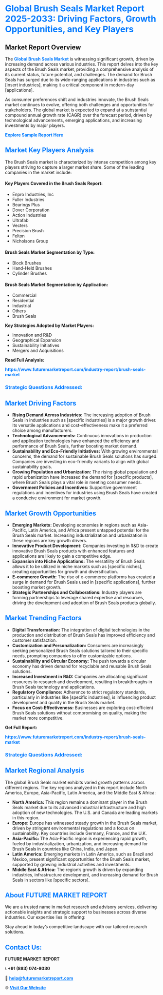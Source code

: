 <h1 style="color: #007BFF;">Global Brush Seals Market Report 2025-2033: Driving Factors, Growth Opportunities, and Key Players</h1>

<section id="overview">
<h2>Market Report Overview</h2>
<p>The <a href="https://www.futuremarketreport.com/industry-report/brush-seals-market" style="color: #007BFF; text-decoration: none;"><strong>Global Brush Seals Market</strong></a> is witnessing significant growth, driven by increasing demand across various industries. This report delves into the key aspects of the Brush Seals market, providing a comprehensive analysis of its current status, future potential, and challenges. The demand for Brush Seals has surged due to its wide-ranging applications in industries such as [insert industries], making it a critical component in modern-day [applications].</p>
<p>As consumer preferences shift and industries innovate, the Brush Seals market continues to evolve, offering both challenges and opportunities for stakeholders. The global market is expected to expand at a substantial compound annual growth rate (CAGR) over the forecast period, driven by technological advancements, emerging applications, and increasing investments by major players.</p>
</section>

<section id="overview">
<p><a href="https://www.futuremarketreport.com/request-sample/reportId=112008" style="color: #007BFF; text-decoration: none;"><strong>Explore Sample Report Here</strong></a></p>
</section>

<section id="key-players">
<h2 style="color: #007BFF;">Market Key Players Analysis</h2>
<p>The Brush Seals market is characterized by intense competition among key players striving to capture a larger market share. Some of the leading companies in the market include:</p>
<h4>Key Players Covered in the Brush Seals Report:</h4>
<ul><li>Enpro Industries, Inc</li><li>Fuller Industries</li><li>Bearings Plus</li><li>Dover Corporation</li><li>Action Industries</li><li>Ultrafab</li><li>Vecters</li><li>Precision Brush</li><li>Felton</li><li>Nicholsons Group</li></ul>
<h4>Brush Seals Market Segmentation by Type:</h4>
<ul><li>Block Brushes</li><li>Hand-Held Brushes</li><li>Cylinder Brushes</li></ul>

<h4>Brush Seals Market Segmentation by Application:</h4>
<ul><li>Commercial</li><li>Residential</li><li>Industrial</li><li>Others</li><li>Brush Seals</li></ul>
<p><strong>Key Strategies Adopted by Market Players:</strong></p>
<ul>
<li>Innovation and R&D</li>
<li>Geographical Expansion</li>
<li>Sustainability Initiatives</li>
<li>Mergers and Acquisitions</li>
</ul>
</section>

<section>
<p><strong>Read Full Analysis: </strong></p><a href="https://www.futuremarketreport.com/industry-report/brush-seals-market" style="color: #007BFF; text-decoration: none;"><strong>https://www.futuremarketreport.com/industry-report/brush-seals-market</strong></a>
<h3 style="color: #007BFF;">Strategic Questions Addressed:</h3>
</section>

<section id="driving-factors">
<h2 style="color: #007BFF;">Market Driving Factors</h2>
<ul>
<li><strong>Rising Demand Across Industries:</strong> The increasing adoption of Brush Seals in industries such as [specific industries] is a major growth driver. Its versatile applications and cost-effectiveness make it a preferred choice among manufacturers.</li>
<li><strong>Technological Advancements:</strong> Continuous innovations in production and application technologies have enhanced the efficiency and performance of Brush Seals, further boosting market demand.</li>
<li><strong>Sustainability and Eco-Friendly Initiatives:</strong> With growing environmental concerns, the demand for sustainable Brush Seals solutions has surged. Companies are investing in eco-friendly variants to align with global sustainability goals.</li>
<li><strong>Growing Population and Urbanization:</strong> The rising global population and rapid urbanization have increased the demand for [specific products], where Brush Seals plays a vital role in meeting consumer needs.</li>
<li><strong>Government Policies and Incentives:</strong> Supportive government regulations and incentives for industries using Brush Seals have created a conducive environment for market growth.</li>
</ul>
</section>

<section id="growth-opportunities">
<h2 style="color: #007BFF;">Market Growth Opportunities</h2>
<ul>
<li><strong>Emerging Markets:</strong> Developing economies in regions such as Asia-Pacific, Latin America, and Africa present untapped potential for the Brush Seals market. Increasing industrialization and urbanization in these regions are key growth drivers.</li>
<li><strong>Innovative Product Development:</strong> Companies investing in R&D to create innovative Brush Seals products with enhanced features and applications are likely to gain a competitive edge.</li>
<li><strong>Expansion into Niche Applications:</strong> The versatility of Brush Seals allows it to be utilized in niche markets such as [specific niches], creating opportunities for growth and diversification.</li>
<li><strong>E-commerce Growth:</strong> The rise of e-commerce platforms has created a surge in demand for Brush Seals used in [specific applications], further boosting market growth.</li>
<li><strong>Strategic Partnerships and Collaborations:</strong> Industry players are forming partnerships to leverage shared expertise and resources, driving the development and adoption of Brush Seals products globally.</li>
</ul>
</section>

<section id="trending-factors">
<h2 style="color: #007BFF;">Market Trending Factors</h2>
<ul>
<li><strong>Digital Transformation:</strong> The integration of digital technologies in the production and distribution of Brush Seals has improved efficiency and customer satisfaction.</li>
<li><strong>Customization and Personalization:</strong> Consumers are increasingly seeking personalized Brush Seals solutions tailored to their specific needs, prompting companies to offer customizable options.</li>
<li><strong>Sustainability and Circular Economy:</strong> The push towards a circular economy has driven demand for recyclable and reusable Brush Seals solutions.</li>
<li><strong>Increased Investment in R&D:</strong> Companies are allocating significant resources to research and development, resulting in breakthroughs in Brush Seals technology and applications.</li>
<li><strong>Regulatory Compliance:</strong> Adherence to strict regulatory standards, particularly in industries like [specific industries], is influencing product development and quality in the Brush Seals market.</li>
<li><strong>Focus on Cost-Effectiveness:</strong> Businesses are exploring cost-efficient Brush Seals solutions without compromising on quality, making the market more competitive.</li>
</ul>
</section>

<section>
<p><strong>Get Full Report: </strong></p><a href="https://www.futuremarketreport.com/industry-report/brush-seals-market" style="color: #007BFF; text-decoration: none;"><strong>https://www.futuremarketreport.com/industry-report/brush-seals-market</strong></a>
<h3 style="color: #007BFF;">Strategic Questions Addressed:</h3>
</section>


<section id="regional-analysis">
<h2 style="color: #007BFF;">Market Regional Analysis</h2>
<p>The global Brush Seals market exhibits varied growth patterns across different regions. The key regions analyzed in this report include North America, Europe, Asia-Pacific, Latin America, and the Middle East & Africa:</p>
<ul>
<li><strong>North America:</strong> This region remains a dominant player in the Brush Seals market due to its advanced industrial infrastructure and high adoption of new technologies. The U.S. and Canada are leading markets in this region.</li>
<li><strong>Europe:</strong> Europe has witnessed steady growth in the Brush Seals market, driven by stringent environmental regulations and a focus on sustainability. Key countries include Germany, France, and the U.K.</li>
<li><strong>Asia-Pacific:</strong> The Asia-Pacific region is experiencing rapid growth, fueled by industrialization, urbanization, and increasing demand for Brush Seals in countries like China, India, and Japan.</li>
<li><strong>Latin America:</strong> Emerging markets in Latin America, such as Brazil and Mexico, present significant opportunities for the Brush Seals market, supported by growing industrial activities and investments.</li>
<li><strong>Middle East & Africa:</strong> The region’s growth is driven by expanding industries, infrastructure development, and increasing demand for Brush Seals in sectors like [specific sectors].</li>
</ul>
</section>

<footer>
<h2 style="color: #007BFF;">About FUTURE MARKET REPORT</h2>
<p>We are a trusted name in market research and advisory services, delivering actionable insights and strategic support to businesses across diverse industries. Our expertise lies in offering:</p>

<p>Stay ahead in today’s competitive landscape with our tailored research solutions.</p>

<h2 style="color: #007BFF;">Contact Us:</h2>
<p><strong>FUTURE MARKET REPORT</strong></p>
<p>📞 <strong>+91 (883) 074-8030</strong></p>
<p>📧 <strong><a href="mailto:help@futuremarketreport.com" style="color: #007BFF;">help@futuremarketreport.com</a></strong></p>
<p>🌐 <strong><a href="https://www.futuremarketreport.com/" style="color: #007BFF;">Visit Our Website</a></strong></p>
</footer>